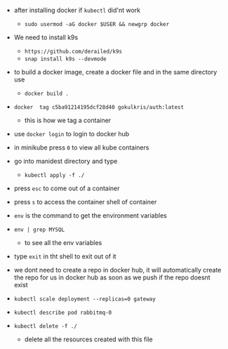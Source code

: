 


- after installing docker if `kubectl` did'nt work
    - `sudo usermod -aG docker $USER && newgrp docker`

- We need to install k9s
    - `https://github.com/derailed/k9s`
    - `snap install k9s --devmode`

- to build a docker image, create a  docker file and  in  the same directory use 
    - `docker build .`

- `docker  tag c5ba91214195dcf28d40 gokulkris/auth:latest`
    - this is how we tag a container

- use `docker login` to login to docker hub

- in minikube press `0` to view all kube containers

- go into manidest directory and type
    - `kubectl apply -f ./`
- press `esc` to  come out  of  a container
- press `s` to access the container shell of  container
- `env` is  the command to get  the environment variables
- `env | grep MYSQL` 
    - to see all the env variables 

- type `exit` in tht shell to exit out  of it

- we dont need to create a repo in docker hub, it will automatically create the  repo for us in docker hub as soon as we push if  the repo doesnt exist


- `kubectl scale deployment --replicas=0 gateway` 

- `kubectl describe pod rabbitmq-0`

- `kubectl delete -f ./`
    - delete all the resources created with this file